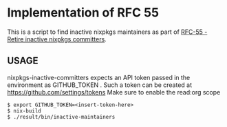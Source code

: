 # Implementation of RFC 55 

This is a script to find inactive nixpkgs maintainers as part of [RFC-55 - Retire inactive nixpkgs committers](https://github.com/NixOS/rfcs/blob/master/rfcs/0055-retired-committers.md).

## USAGE

nixpkgs-inactive-committers expects an API token passed in the environment as GITHUB_TOKEN .
Such a token can be created at https://github.com/settings/tokens
Make sure to enable the read:org scope

```
$ export GITHUB_TOKEN=<insert-token-here>
$ nix-build
$ ./result/bin/inactive-maintainers
```


